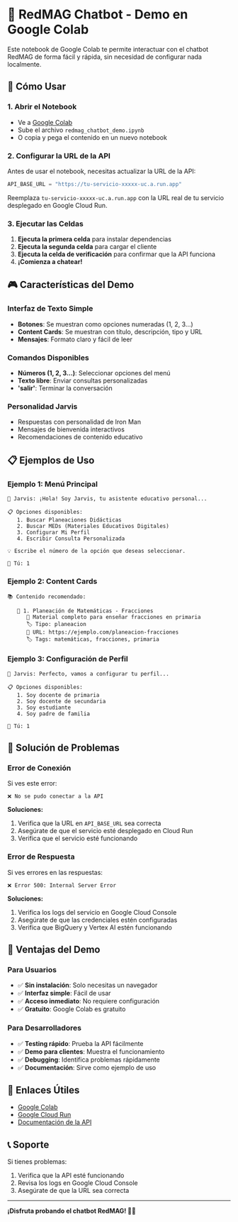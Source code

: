 # 🤖 RedMAG Chatbot - Demo en Google Colab

Este notebook de Google Colab te permite interactuar con el chatbot RedMAG de forma fácil y rápida, sin necesidad de configurar nada localmente.

## 🚀 Cómo Usar

### 1. Abrir el Notebook
- Ve a [Google Colab](https://colab.research.google.com/)
- Sube el archivo `redmag_chatbot_demo.ipynb`
- O copia y pega el contenido en un nuevo notebook

### 2. Configurar la URL de la API
Antes de usar el notebook, necesitas actualizar la URL de la API:

```python
API_BASE_URL = "https://tu-servicio-xxxxx-uc.a.run.app"
```

Reemplaza `tu-servicio-xxxxx-uc.a.run.app` con la URL real de tu servicio desplegado en Google Cloud Run.

### 3. Ejecutar las Celdas
1. **Ejecuta la primera celda** para instalar dependencias
2. **Ejecuta la segunda celda** para cargar el cliente
3. **Ejecuta la celda de verificación** para confirmar que la API funciona
4. **¡Comienza a chatear!**

## 🎮 Características del Demo

### Interfaz de Texto Simple
- **Botones**: Se muestran como opciones numeradas (1, 2, 3...)
- **Content Cards**: Se muestran con título, descripción, tipo y URL
- **Mensajes**: Formato claro y fácil de leer

### Comandos Disponibles
- **Números (1, 2, 3...)**: Seleccionar opciones del menú
- **Texto libre**: Enviar consultas personalizadas
- **'salir'**: Terminar la conversación

### Personalidad Jarvis
- Respuestas con personalidad de Iron Man
- Mensajes de bienvenida interactivos
- Recomendaciones de contenido educativo

## 📋 Ejemplos de Uso

### Ejemplo 1: Menú Principal
```
🤖 Jarvis: ¡Hola! Soy Jarvis, tu asistente educativo personal...

📋 Opciones disponibles:
   1. Buscar Planeaciones Didácticas
   2. Buscar MEDs (Materiales Educativos Digitales)
   3. Configurar Mi Perfil
   4. Escribir Consulta Personalizada

💡 Escribe el número de la opción que deseas seleccionar.

👤 Tú: 1
```

### Ejemplo 2: Content Cards
```
📚 Contenido recomendado:

   📖 1. Planeación de Matemáticas - Fracciones
      📝 Material completo para enseñar fracciones en primaria
      🏷️ Tipo: planeacion
      🔗 URL: https://ejemplo.com/planeacion-fracciones
      🏷️ Tags: matemáticas, fracciones, primaria
```

### Ejemplo 3: Configuración de Perfil
```
🤖 Jarvis: Perfecto, vamos a configurar tu perfil...

📋 Opciones disponibles:
   1. Soy docente de primaria
   2. Soy docente de secundaria
   3. Soy estudiante
   4. Soy padre de familia

👤 Tú: 1
```

## 🔧 Solución de Problemas

### Error de Conexión
Si ves este error:
```
❌ No se pudo conectar a la API
```

**Soluciones:**
1. Verifica que la URL en `API_BASE_URL` sea correcta
2. Asegúrate de que el servicio esté desplegado en Cloud Run
3. Verifica que el servicio esté funcionando

### Error de Respuesta
Si ves errores en las respuestas:
```
❌ Error 500: Internal Server Error
```

**Soluciones:**
1. Verifica los logs del servicio en Google Cloud Console
2. Asegúrate de que las credenciales estén configuradas
3. Verifica que BigQuery y Vertex AI estén funcionando

## 🎯 Ventajas del Demo

### Para Usuarios
- ✅ **Sin instalación**: Solo necesitas un navegador
- ✅ **Interfaz simple**: Fácil de usar
- ✅ **Acceso inmediato**: No requiere configuración
- ✅ **Gratuito**: Google Colab es gratuito

### Para Desarrolladores
- ✅ **Testing rápido**: Prueba la API fácilmente
- ✅ **Demo para clientes**: Muestra el funcionamiento
- ✅ **Debugging**: Identifica problemas rápidamente
- ✅ **Documentación**: Sirve como ejemplo de uso

## 🔗 Enlaces Útiles

- [Google Colab](https://colab.research.google.com/)
- [Google Cloud Run](https://cloud.google.com/run)
- [Documentación de la API](README.md)

## 📞 Soporte

Si tienes problemas:
1. Verifica que la API esté funcionando
2. Revisa los logs en Google Cloud Console
3. Asegúrate de que la URL sea correcta

---

**¡Disfruta probando el chatbot RedMAG! 🤖✨** 